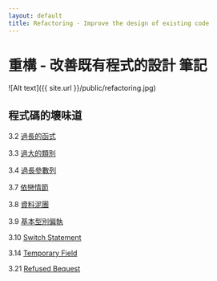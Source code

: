 ```yaml
---
layout: default
title: Refactoring - Improve the design of existing code
---
```

# 重構 - 改善既有程式的設計 筆記

![Alt text]({{ site.url }}/public/refactoring.jpg)

## 程式碼的壞味道

3.2 [過長的函式](/2020/04/09/large-method/)

3.3 [過大的類別](/2020/04/10/large-class/)

3.4 [過長參數列](/2020/04/10/long-parameter-list/)

3.7 [依戀情節](/2020/04/10/feature-envy/)

3.8 [資料泥團](/2020/04/10/data-clumps/)

3.9 [基本型別偏執](/2020/04/10/primitive-obsession/)

3.10 [Switch Statement](/2020/04/11/switch-statement/)

3.14 [Temporary Field](/2020/04/11/temporary-field/)

3.21 [Refused Bequest](/2020/04/12/refused-bequest/)
